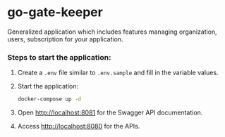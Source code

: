 # go-gate-keeper
Generalized application which includes features managing organization, users, subscription for your application.

### Steps to start the application:

1. Create a `.env` file similar to `.env.sample` and fill in the variable values.

2. Start the application:

    ```bash
    docker-compose up -d
    ```

3. Open [http://localhost:8081](http://localhost:8081) for the Swagger API documentation.

4. Access [http://localhost:8080](http://localhost:8080) for the APIs.
